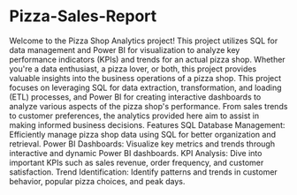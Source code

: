 # Pizza-Sales-Report
Welcome to the Pizza Shop Analytics project! This project utilizes SQL for data management and Power BI for visualization to analyze key performance indicators (KPIs) and trends for an actual pizza shop. Whether you're a data enthusiast, a pizza lover, or both, this project provides valuable insights into the business operations of a pizza shop.
This project focuses on leveraging SQL for data extraction, transformation, and loading (ETL) processes, and Power BI for creating interactive dashboards to analyze various aspects of the pizza shop's performance. From sales trends to customer preferences, the analytics provided here aim to assist in making informed business decisions.
Features
SQL Database Management: Efficiently manage pizza shop data using SQL for better organization and retrieval.
Power BI Dashboards: Visualize key metrics and trends through interactive and dynamic Power BI dashboards.
KPI Analysis: Dive into important KPIs such as sales revenue, order frequency, and customer satisfaction.
Trend Identification: Identify patterns and trends in customer behavior, popular pizza choices, and peak days.
